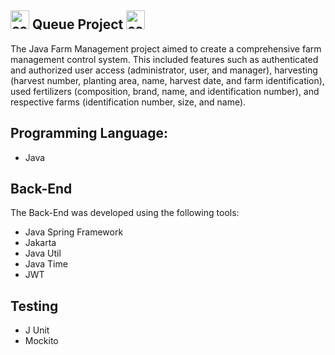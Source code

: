 ## <img src="https://img.freepik.com/vetores-premium/vaca-bebe-fofa-comendo-ilustracao-de-desenho-animado-de-pizza_772617-277.jpg?size=626&ext=jpg" alt="cow" width="30" height="30"> Queue Project <img src="https://img.freepik.com/vetores-premium/vaca-bebe-fofa-comendo-ilustracao-de-desenho-animado-de-pizza_772617-277.jpg?size=626&ext=jpg" alt="cow" width="30" height="30">



The Java Farm Management project aimed to create a comprehensive farm management control system. This included features such as authenticated and authorized user access (administrator, user, and manager), harvesting (harvest number, planting area, name, harvest date, and farm identification), used fertilizers (composition, brand, name, and identification number), and respective farms (identification number, size, and name).


## Programming Language:
- Java

## Back-End
The Back-End was developed using the following tools:
- Java Spring Framework
- Jakarta
- Java Util
- Java Time
- JWT

## Testing
- J Unit
- Mockito



